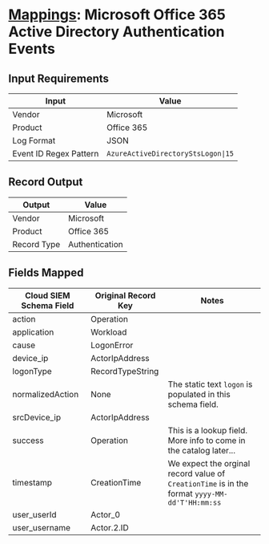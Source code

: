 # [Mappings](README.md): Microsoft Office 365 Active Directory Authentication Events

## Input Requirements

|Input|Value|
|-----|-----|
|Vendor|Microsoft|
|Product|Office 365|
|Log Format|JSON|
|Event ID Regex Pattern|`AzureActiveDirectoryStsLogon\|15`|

## Record Output

|Output|Value|
|------|-----|
|Vendor|Microsoft|
|Product|Office 365|
|Record Type|Authentication|

## Fields Mapped

|Cloud SIEM Schema Field|Original Record Key|Notes|
|-----------------------|-------------------|-----|
|action|Operation||
|application|Workload||
|cause|LogonError||
|device_ip|ActorIpAddress||
|logonType|RecordTypeString||
|normalizedAction|None|The static text `logon` is populated in this schema field.|
|srcDevice_ip|ActorIpAddress||
|success|Operation|This is a lookup field. More info to come in the catalog later...|
|timestamp|CreationTime|We expect the orginal record value of `CreationTime` is in the format `yyyy-MM-dd'T'HH:mm:ss`|
|user_userId|Actor_0||
|user_username|Actor.2.ID||

